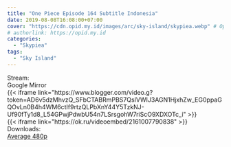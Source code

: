 ```yaml
---
title: "One Piece Episode 164 Subtitle Indonesia"
date: 2019-08-08T16:08:00+07:00
cover: "https://cdn.opid.my.id/images/arc/sky-island/skypiea.webp" # Optional, cover
# authorlink: https://opid.my.id
categories:
  - "Skypiea"
tags:
  - "Sky Island"
---
```

<div class="ui menu violet borderless inverted">
  <div class="header item active">
        Stream:
    </div>
  <a class="active item" data-tab="google">
    <i class="google drive icon"></i> Google
  </a>
  <a class="item nounderline" data-tab="mirror">
    <i class="odnoklassniki icon"></i> Mirror
  </a>
</div>
<div class="ui bottom attached tab segment active" style="border:0 !important;" data-tab="google">
{{< iframe link="https://www.blogger.com/video.g?token=AD6v5dzMhvzQ_SFbCTABRmPBS7QsIVWIJ3AGN1HjxhZw_EG0ppaGQOvLn0B4h4WM6ctIf9rtzQLPbXnY44Y5TzkNJ-Uf90fTy1d8_L54GPwjPdwbU54n7LSrsgohW7riScO9XDXOTc_i" >}}
</div>
<div class="ui bottom attached tab segment" style="border:0 !important;" data-tab="mirror">
{{< iframe link="https://ok.ru/videoembed/2161007790838" >}}
</div>
<div class="ui menu violet borderless inverted">
  <div class="header item active">
        Downloads:
    </div>
  <a class="item nounderline" href="https://ouo.io/Rq0UOS" target="_blank" rel="dofollow"><i class="google drive icon"></i>
    Average 480p</a>
</div>